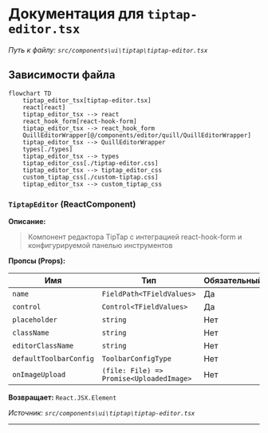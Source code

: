 # Документация для `tiptap-editor.tsx`

*Путь к файлу: `src/components\ui\tiptap\tiptap-editor.tsx`*

## Зависимости файла

```mermaid
flowchart TD
    tiptap_editor_tsx[tiptap-editor.tsx]
    react[react]
    tiptap_editor_tsx --> react
    react_hook_form[react-hook-form]
    tiptap_editor_tsx --> react_hook_form
    QuillEditorWrapper[@/components/editor/quill/QuillEditorWrapper]
    tiptap_editor_tsx --> QuillEditorWrapper
    types[./types]
    tiptap_editor_tsx --> types
    tiptap_editor_css[./tiptap-editor.css]
    tiptap_editor_tsx --> tiptap_editor_css
    custom_tiptap_css[./custom-tiptap.css]
    tiptap_editor_tsx --> custom_tiptap_css
```

### `TiptapEditor` (ReactComponent)

**Описание:**

> Компонент редактора TipTap с интеграцией react-hook-form
> и конфигурируемой панелью инструментов

**Пропсы (Props):**

| Имя | Тип | Обязательный | Описание |
|---|---|---|---|
| `name` | `FieldPath<TFieldValues>` | Да |  |
| `control` | `Control<TFieldValues>` | Да |  |
| `placeholder` | `string` | Нет |  |
| `className` | `string` | Нет |  |
| `editorClassName` | `string` | Нет |  |
| `defaultToolbarConfig` | `ToolbarConfigType` | Нет |  |
| `onImageUpload` | `(file: File) => Promise<UploadedImage>` | Нет |  |

**Возвращает:** `React.JSX.Element`

*Источник: `src/components\ui\tiptap\tiptap-editor.tsx`*

---
